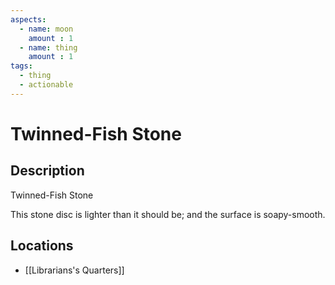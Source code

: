 ```yaml
---
aspects: 
  - name: moon
    amount : 1
  - name: thing
    amount : 1
tags:
  - thing
  - actionable
---
```


# Twinned-Fish Stone

## Description
Twinned-Fish Stone

This stone disc is lighter than it should be; and the surface is soapy-smooth.
## Locations
- [[Librarians's Quarters]]